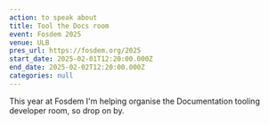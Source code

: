 ```yaml
---
action: to speak about
title: Tool the Docs room
event: Fosdem 2025
venue: ULB
pres_url: https://fosdem.org/2025
start_date: 2025-02-01T12:20:00.000Z
end_date: 2025-02-02T12:20:00.000Z
categories: null
---
```


This year at Fosdem I'm helping organise the Documentation tooling developer room, so drop on by.
